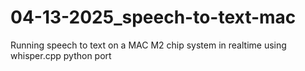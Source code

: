 # 04-13-2025_speech-to-text-mac
Running speech to text on a MAC M2 chip system in realtime using whisper.cpp python port
